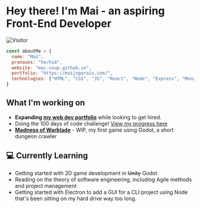 # Hey there! I'm Mai - an aspiring Front-End Developer

![Visitor](https://visitor-badge.laobi.icu/badge?page_id=mai-soup.mai-soup)

```javascript
const aboutMe = {
  name: "Mai",
  pronouns: "he/him",
  website: "mai-soup.github.io",
  portfolio: "https://maijsgarais.com/",
  technologies: ["HTML", "CSS", "JS", "React", "Node", "Express", "MongoDB", "Bootstrap", "Tailwind", ...others]
}
```

## What I'm working on

* **Expanding [my web dev portfolio](https://maijsgarais.com/)** while looking to get hired.
* Doing the 100 days of code challenge! [View my progress here](https://github.com/mai-soup/100-days-of-code/blob/master/log.md)
* **[Madness of Warblade](https://github.com/mai-soup/madness-of-warblade)** - WIP, my first game using Godot, a short dungeon crawler

## 💻 Currently Learning

* Getting started with 2D game development in ~~Unity~~ Godot
* Reading on the theory of software engineering, including Agile methods and project management
* Getting started with Electron to add a GUI for a CLI project using Node that's been sitting on my hard drive way too long.
